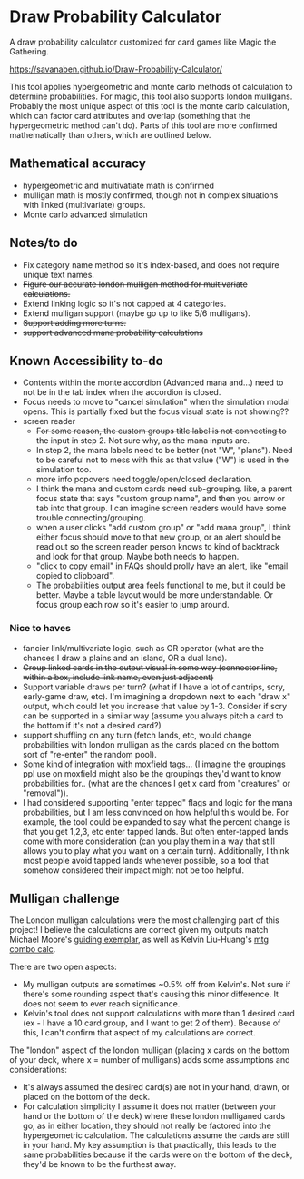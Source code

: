 # Draw Probability Calculator
A draw probability calculator customized for card games like Magic the Gathering.

https://savanaben.github.io/Draw-Probability-Calculator/

This tool applies hypergeometric and monte carlo methods of calculation to determine probabilities. For magic, this tool also supports london mulligans. Probably the most unique aspect of this tool is the monte carlo calculation, which can factor card attributes and overlap (something that the hypergeometric method can't do). Parts of this tool are more confirmed mathematically than others, which are outlined below. 

## Mathematical accuracy
- hypergeometric and multivatiate math is confirmed
- mulligan math is mostly confirmed, though not in complex situations with linked (multivariate) groups. 
- Monte carlo advanced simulation

 ## Notes/to do
 - Fix category name method so it's index-based, and does not require unique text names. 
 - ~~Figure our accurate london mulligan method for multivariate calculations.~~
 - Extend linking logic so it's not capped at 4 categories.
 - Extend mulligan support (maybe go up to like 5/6 mulligans).
 - ~~Support adding more turns.~~ 
 - ~~support advanced mana probability calculations~~

 ## Known Accessibility to-do
 - Contents within the monte accordion (Advanced mana and...) need to not be in the tab index when the accordion is closed.
 - Focus needs to move to "cancel simulation" when the simulation modal opens. This is partially fixed but the focus visual state is not showing?? 
 - screen reader
   - ~~For some reason, the custom groups title label is not connecting to the input in step 2. Not sure why, as the mana inputs are.~~ 
   - In step 2, the mana labels need to be better (not "W", "plans"). Need to be careful not to mess with this as that value ("W") is used in the simulation too. 
   - more info popovers need toggle/open/closed declaration. 
   - I think the mana and custom cards need sub-grouping. like, a parent focus state that says "custom group name", and then you arrow or tab into that group. I can imagine screen readers would have some trouble connecting/grouping. 
   - when a user clicks "add custom group" or "add mana group", I think either focus should move to that new group, or an alert should be read out so the screen reader person knows to kind of backtrack and look for that group. Maybe both needs to happen. 
   - "click to copy email" in FAQs should prolly have an alert, like "email copied to clipboard". 
   - The probabilities output area feels functional to me, but it could be better. Maybe a table layout would be more understandable. Or focus group each row so it's easier to jump around. 
   
 ### Nice to haves
 - fancier link/multivariate logic, such as OR operator (what are the chances I draw a plains and an island, OR a dual land).
 - ~~Group linked cards in the output visual in some way (connector line, within a box, include link name, even just adjacent)~~
 - Support variable draws per turn? (what if I have a lot of cantrips, scry, early-game draw, etc). I'm imagining a dropdown next to each "draw x" output, which could let you increase that value by 1-3. Consider if scry can be supported in a similar way (assume you always pitch a card to the bottom if it's not a desired card?) 
 - support shuffling on any turn (fetch lands, etc, would change probabilities with london mulligan as the cards placed on the bottom sort of "re-enter" the random pool).
 - Some kind of integration with moxfield tags... (I imagine the groupings ppl use on moxfield might also be the groupings they'd want to know probabilities for.. (what are the chances I get x card from "creatures" or "removal")).
 - I had considered supporting "enter tapped" flags and logic for the mana probabilities, but I am less convinced on how helpful this would be. For example, the tool could be expanded to say what the percent change is that you get 1,2,3, etc enter tapped lands. But often enter-tapped lands come with more consideration (can you play them in a way that still allows you to play what you want on a certain turn). Additionally, I think most people avoid tapped lands whenever possible, so a tool that somehow considered their impact might not be too helpful. 

## Mulligan challenge
The London mulligan calculations were the most challenging part of this project! I believe the calculations are correct given my outputs match Michael Moore's [guiding exemplar](https://deckulator.blogspot.com/2022/07/mulligans-and-probability-redrawing.html), as well as Kelvin Liu-Huang's [mtg combo calc](https://www.andrew.cmu.edu/user/kmliu/mtg_combo_calc.html).

There are two open aspects:
- My mulligan outputs are sometimes ~0.5% off from Kelvin's. Not sure if there's some rounding aspect that's causing this minor difference. It does not seem to ever reach significance. 
- Kelvin's tool does not support calculations with more than 1 desired card (ex - I have a 10 card group, and I want to get 2 of them). Because of this, I can't confirm that aspect of my calculations are correct. 

The "london" aspect of the london mulligan (placing x cards on the bottom of your deck, where x = number of mulligans) adds some assumptions and considerations:
- It's always assumed the desired card(s) are not in your hand, drawn, or placed on the bottom of the deck. 
- For calculation simplicity I assume it does not matter (between your hand or the bottom of the deck) where these london mulliganed cards go, as in either location, they should not really be factored into the hypergeometric calculation. The calculations assume the cards are still in your hand. My key assumption is that practically, this leads to the same probabilities because if the cards were on the bottom of the deck, they'd be known to be the furthest away.
